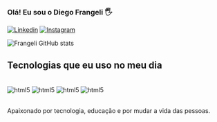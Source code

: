 ### Olá! Eu sou o Diego Frangeli 🖐

[![Linkedin](https://img.shields.io/badge/LinkedIn-0077B5?style=for-the-badge&logo=linkedin&logoColor=white)](https://www.linkedin.com/in/devfrangeli/)
[![Instagram](https://img.shields.io/badge/Instagram-E4405F?style=for-the-badge&logo=instagram&logoColor=white)](https://www.instagram.com/its.frangeli.dg/)

![Frangeli GitHub stats](https://github-readme-stats.vercel.app/api?username=diegofrangeli&show_icons=true&theme=radical)

## Tecnologias que eu uso no meu dia



<div style="display: inline_block"><br/>
    <img align= "center" alt=  "html5" src="https://img.shields.io/badge/HTML5-E34F26?style=for-the-badge&logo=html5&logoColor=white">
    <img align= "center" alt=  "html5" src="https://img.shields.io/badge/CSS3-1572B6?style=for-the-badge&logo=css3&logoColor=white">
    <img align= "center" alt=  "html5" src="https://img.shields.io/badge/JavaScript-F7DF1E?style=for-the-badge&logo=javascript&logoColor=black">
    <img align= "center" alt=  "html5" src="https://img.shields.io/badge/React-20232A?style=for-the-badge&logo=react&logoColor=61DAFB">
    
</div><br/>

Apaixonado por tecnologia, educação e por mudar a vida das pessoas.
